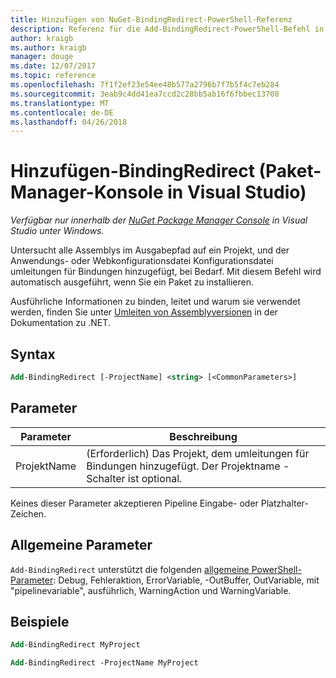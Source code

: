 ```yaml
---
title: Hinzufügen von NuGet-BindingRedirect-PowerShell-Referenz
description: Referenz für die Add-BindingRedirect-PowerShell-Befehl in der NuGet-Paket-Manager-Konsole in Visual Studio.
author: kraigb
ms.author: kraigb
manager: douge
ms.date: 12/07/2017
ms.topic: reference
ms.openlocfilehash: 7f1f2ef23e54ee48b577a2796b7f7b5f4c7eb284
ms.sourcegitcommit: 3eab9c4dd41ea7ccd2c28bb5ab16f6fbbec13708
ms.translationtype: MT
ms.contentlocale: de-DE
ms.lasthandoff: 04/26/2018
---
```

# <a name="add-bindingredirect-package-manager-console-in-visual-studio"></a>Hinzufügen-BindingRedirect (Paket-Manager-Konsole in Visual Studio)

*Verfügbar nur innerhalb der [NuGet Package Manager Console](package-manager-console.md) in Visual Studio unter Windows.*

Untersucht alle Assemblys im Ausgabepfad auf ein Projekt, und der Anwendungs- oder Webkonfigurationsdatei Konfigurationsdatei umleitungen für Bindungen hinzugefügt, bei Bedarf. Mit diesem Befehl wird automatisch ausgeführt, wenn Sie ein Paket zu installieren.

Ausführliche Informationen zu binden, leitet und warum sie verwendet werden, finden Sie unter [Umleiten von Assemblyversionen](/dotnet/framework/configure-apps/redirect-assembly-versions) in der Dokumentation zu .NET.

## <a name="syntax"></a>Syntax

```ps
Add-BindingRedirect [-ProjectName] <string> [<CommonParameters>]
```

## <a name="parameters"></a>Parameter

| Parameter | Beschreibung |
| --- | --- |
| ProjektName | (Erforderlich) Das Projekt, dem umleitungen für Bindungen hinzugefügt. Der Projektname - Schalter ist optional. |

Keines dieser Parameter akzeptieren Pipeline Eingabe- oder Platzhalter-Zeichen.

## <a name="common-parameters"></a>Allgemeine Parameter

`Add-BindingRedirect` unterstützt die folgenden [allgemeine PowerShell-Parameter](http://go.microsoft.com/fwlink/?LinkID=113216): Debug, Fehleraktion, ErrorVariable, -OutBuffer, OutVariable, mit "pipelinevariable", ausführlich, WarningAction und WarningVariable.

## <a name="examples"></a>Beispiele

```ps
Add-BindingRedirect MyProject

Add-BindingRedirect -ProjectName MyProject
```